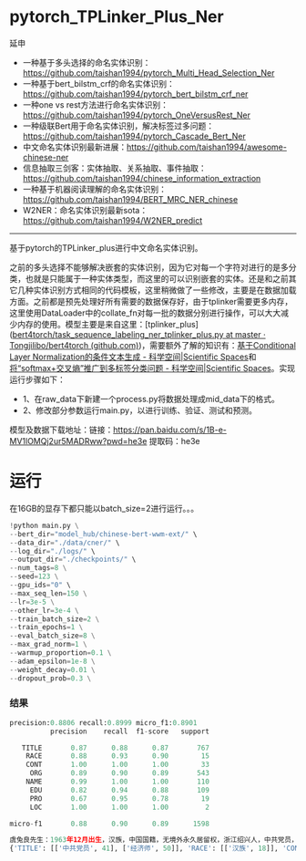 # pytorch_TPLinker_Plus_Ner
延申
- 一种基于多头选择的命名实体识别：https://github.com/taishan1994/pytorch_Multi_Head_Selection_Ner
- 一种基于bert_bilstm_crf的命名实体识别：https://github.com/taishan1994/pytorch_bert_bilstm_crf_ner
- 一种one vs rest方法进行命名实体识别：https://github.com/taishan1994/pytorch_OneVersusRest_Ner
- 一种级联Bert用于命名实体识别，解决标签过多问题：https://github.com/taishan1994/pytorch_Cascade_Bert_Ner
- 中文命名实体识别最新进展：https://github.com/taishan1994/awesome-chinese-ner
- 信息抽取三剑客：实体抽取、关系抽取、事件抽取：https://github.com/taishan1994/chinese_information_extraction
- 一种基于机器阅读理解的命名实体识别：https://github.com/taishan1994/BERT_MRC_NER_chinese
- W2NER：命名实体识别最新sota：https://github.com/taishan1994/W2NER_predict

****

基于pytorch的TPLinker_plus进行中文命名实体识别。

之前的多头选择不能够解决嵌套的实体识别，因为它对每一个字符对进行的是多分类，也就是只能属于一种实体类型，而这里的可以识别嵌套的实体。还是和之前其它几种实体识别方式相同的代码模板，这里稍微做了一些修改，主要是在数据加载方面。之前都是预先处理好所有需要的数据保存好，由于tplinker需要更多内存，这里使用DataLoader中的collate_fn对每一批的数据分别进行操作，可以大大减少内存的使用。模型主要是来自这里：[tplinker_plus]([bert4torch/task_sequence_labeling_ner_tplinker_plus.py at master · Tongjilibo/bert4torch (github.com)](https://github.com/Tongjilibo/bert4torch/blob/master/examples/sequence_labeling/task_sequence_labeling_ner_tplinker_plus.py))，需要额外了解的知识有：[基于Conditional Layer Normalization的条件文本生成 - 科学空间|Scientific Spaces](https://spaces.ac.cn/archives/7124)和[将“softmax+交叉熵”推广到多标签分类问题 - 科学空间|Scientific Spaces](https://www.spaces.ac.cn/archives/7359)。实现运行步骤如下：

- 1、在raw_data下新建一个process.py将数据处理成mid_data下的格式。
- 2、修改部分参数运行main.py，以进行训练、验证、测试和预测。

模型及数据下载地址：链接：https://pan.baidu.com/s/1B-e-MV1lOMQj2ur5MADRww?pwd=he3e  提取码：he3e

# 运行

在16GB的显存下都只能以batch_size=2进行运行。。。

```python
!python main.py \
--bert_dir="model_hub/chinese-bert-wwm-ext/" \
--data_dir="./data/cner/" \
--log_dir="./logs/" \
--output_dir="./checkpoints/" \
--num_tags=8 \
--seed=123 \
--gpu_ids="0" \
--max_seq_len=150 \
--lr=3e-5 \
--other_lr=3e-4 \
--train_batch_size=2 \
--train_epochs=1 \
--eval_batch_size=8 \
--max_grad_norm=1 \
--warmup_proportion=0.1 \
--adam_epsilon=1e-8 \
--weight_decay=0.01 \
--dropout_prob=0.3 \
```

### 结果

```python
precision:0.8806 recall:0.8999 micro_f1:0.8901
          precision    recall  f1-score   support

   TITLE       0.87      0.88      0.87       767
    RACE       0.88      0.93      0.90        15
    CONT       1.00      1.00      1.00        33
     ORG       0.89      0.90      0.89       543
    NAME       0.99      1.00      1.00       110
     EDU       0.82      0.94      0.88       109
     PRO       0.67      0.95      0.78        19
     LOC       1.00      1.00      1.00         2

micro-f1       0.88      0.90      0.89      1598

虞兔良先生：1963年12月出生，汉族，中国国籍，无境外永久居留权，浙江绍兴人，中共党员，MBA，经济师。
{'TITLE': [['中共党员', 41], ['经济师', 50]], 'RACE': [['汉族', 18]], 'CONT': [['中国国籍', 21]], 'NAME': [['虞兔良', 1]], 'EDU': [['MBA', 46]], 'LOC': [['浙江绍兴人', 35]]}
```



